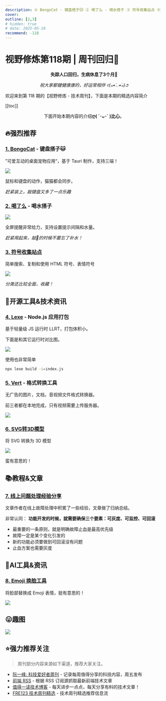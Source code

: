 ```yaml
---
description: ① BongoCat - 键盘搭子🐱 ② 喝了么 - 喝水搭子 ③ 符号收集站点 ④ Lexe - Node.js 应用打包 ⑤ Vert - 格式转换工具 ⑥ SVG转3D模型 ⑦ 线上问题处理经验分享 ⑧ Emoji 换脸工具
cover:
outline: [2,3]
# hidden: true
# date: 2025-05-10
recommend: -118
---
```


# 视野修炼第118期 | 周刊回归🎉

<center>

**失踪人口回归，生病休息了3个月🏥**

*祝大家都健健康康的，好运常相伴 ୧(๑•̀◡•́๑)૭*

</center>

欢迎来到第 118 期的【视野修炼 - 技术周刊】，下面是本期的精选内容简介

[[toc]]

<center>

下面开始本期内容的介绍**ღ( ´･ᴗ･` )比心**。

</center>

## 🔥强烈推荐
### [1. BongoCat](https://github.com/ayangweb/BongoCat) - 键盘搭子🐱
”可爱互动的桌面宠物应用“，基于 Tauri 制作，支持三端！

![](https://cdn.upyun.sugarat.top/mdImg/sugar/a33bd0ca6f9096d2ff6236ec75ce1c56)

鼠标和键盘的动作，猫猫都会同步。

*赶紧装上，敲键盘又多了一点乐趣*

### [2. 喝了么](https://github.com/rock-zhang/Shui) - 喝水搭子

![](https://cdn.upyun.sugarat.top/mdImg/sugar/c1beb0a077d8c41292c8d881aa2938a9)

全屏提醒非常给力，支持设置提示间隔和水量。

*赶紧用起来，敲🐴的时候不要忘了补水！*

### [3. 符号收集站点](https://symbl.revend.group/)

简单搜索、复制和使用 HTML 符号、表情符号

![](https://cdn.upyun.sugarat.top/mdImg/sugar/eca5588bb80f04999b00f263cd03f620)

*分类还比较全面，收藏！*

## 🔧开源工具&技术资讯
### [4. Lexe](https://github.com/Ray-D-Song/lexe) - Node.js 应用打包

基于轻量级 JS 运行时 LLRT，打包体积小。

下面是和其它运行时对比图。

![](https://cdn.upyun.sugarat.top/mdImg/sugar/f3fe848e134fb52fac43e2b7de12678f)

使用也非常简单

```sh
npx lexe build -i=index.js
```

### [5. Vert](https://vert.sh/) - 格式转换工具

无广告的图片，文档，音视频文件格式转换器。

前三者都在本地完成，只有视频需要上传服务器。

![](https://cdn.upyun.sugarat.top/mdImg/sugar/49d3ce05a4d408a684a3804ce4cede3c)

### [6. SVG转3D模型](https://github.com/LittleSound/bekuto3d)

将 SVG 转换为 3D 模型

![](https://cdn.upyun.sugarat.top/mdImg/sugar/9a04ff217078751f839c3fca4347e26b)

蛮有意思的！

## 📚教程&文章
### [7. 线上问题处理经验分享](https://jt26wzz.com/posts/0007-online-firefighting-real-world-lessions-from-4-years-on-call/)

文章作者在线上故障处理中积累了一些经验，文章做了归纳总结。

非常认同： **功能开发的时候，就需要确保三个要素：可灰度、可监控、可回滚**

* 最重要的一条原则，就是明确故障止血是最高优先级
* 故障一定是某个变化引发的
* 新的功能必须要做到可回滚没有问题
* 止血方案也需要灰度

## 🤖AI工具&资讯
### [8. Emoji 换脸工具](https://emojimyface.com/)

将脸部替换成 Emoji 表情，挺有意思的！

![](https://cdn.upyun.sugarat.top/mdImg/sugar/c025305bc8d297a64f0be614c6d80b9f)


## 😛趣图

![](https://cdn.upyun.sugarat.top/mdImg/sugar/78e47af7b64826d71f5041e024096111)

## ⭐️强力推荐关注

> 周刊部分内容来源如下渠道，推荐大家关注。

- [阮一峰: 科技爱好者周刊](https://www.ruanyifeng.com/blog/archives.html) - 记录每周值得分享的科技内容，周五发布
- [前端 RSS](https://fed.chanceyu.com/) - 根据 RSS 订阅源抓取最新前端技术文章
- [值得一读技术博客](https://daily-blog.chlinlearn.top/) - 每天进步一点点，每天分享有料的技术文章！
- [FRE123 技术周刊精选](https://www.fre321.com/weekly) - 技术周刊精选推荐信息流
